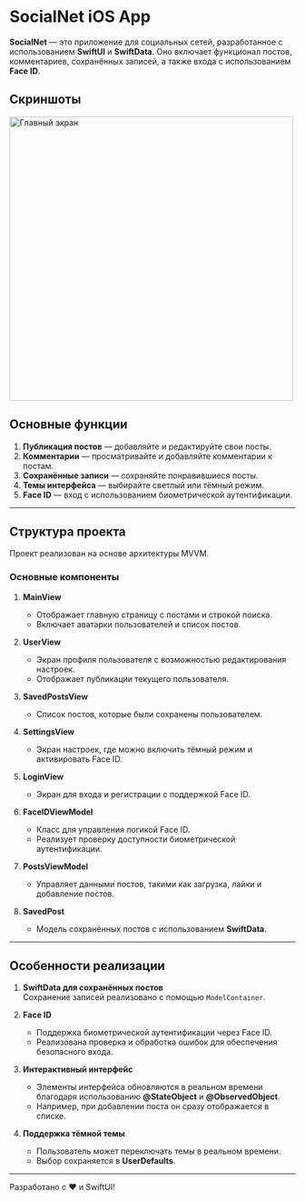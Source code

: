# SocialNet iOS App

**SocialNet** — это приложение для социальных сетей, разработанное с использованием **SwiftUI** и **SwiftData**. Оно включает функционал постов, комментариев, сохранённых записей, а также входа с использованием **Face ID**.

## Скриншоты

<div style="display: flex; overflow-x: scroll; gap: 10px;">
    <img src="https://github.com/user-attachments/assets/a4d4596a-3fad-4141-a9e6-e4b1748b02f3" alt="Главный экран" style="height: 500px; width: auto;">
    <img src="https://github.com/user-attachments/assets/89d4a6d7-73c6-4aa7-a22e-97d5e24e9060" alt="Собственный профиль пользователя" style="height: 500px; width: auto;">
    <img src="https://github.com/user-attachments/assets/91d88419-022e-4ad0-82a7-07aa86d71073" alt="Профиль другого пользователя" style="height: 500px; width: auto;">
    <img src="https://github.com/user-attachments/assets/2d26203a-9e70-4e9f-bc44-0a2b4ce57a06" alt="Экран добавления поста" style="height: 500px; width: auto;">
    <img src="https://github.com/user-attachments/assets/1f7bf147-43d8-4e38-a3f6-124919ac34e4" alt="Экран действий с постом" style="height: 500px; width: auto;">
    <img src="https://github.com/user-attachments/assets/a5b8c1fd-6127-4ea3-850b-3b88cc3917ee" alt="Экран с меткой на карте" style="height: 500px; width: auto;">
    <img src="https://github.com/user-attachments/assets/74360429-95f9-47d7-ab25-96a3a2b34821" alt="Экран добавления метки на карте" style="height: 500px; width: auto;">
    <img src="https://github.com/user-attachments/assets/b174bef1-806f-453f-9dc4-cf287b3b8982" alt="Комментарии" style="height: 500px; width: auto;">
    <img src="https://github.com/user-attachments/assets/fb330b04-f6b8-40f0-ac1b-33a7c4c0da86" alt="Сохранённые посты" style="height: 500px; width: auto;">
    <img src="https://github.com/user-attachments/assets/8d4fafee-6ddb-4927-a18f-b4bb901adf12" alt="Вход Face ID" style="height: 500px; width: auto;">
    <img src="https://github.com/user-attachments/assets/4120aace-157d-4186-bd07-6f7f621c54ed" alt="Экран настроек" style="height: 500px; width: auto;">
    <img src="https://github.com/user-attachments/assets/e74a032a-7938-4984-af70-690ca3dacf56" alt="API-Key" style="height: 500px; width: auto;">
    <img src="https://github.com/user-attachments/assets/d0af4893-adc1-46e3-8c62-e670e6218cb5" alt="Экран загрузки" style="height: 500px; width: auto;">
</div>

## Основные функции
1. **Публикация постов** — добавляйте и редактируйте свои посты.
2. **Комментарии** — просматривайте и добавляйте комментарии к постам.
3. **Сохранённые записи** — сохраняйте понравившиеся посты.
4. **Темы интерфейса** — выбирайте светлый или тёмный режим.
5. **Face ID** — вход с использованием биометрической аутентификации.

---

## Структура проекта

Проект реализован на основе архитектуры MVVM.

### Основные компоненты
1. **MainView**  
   - Отображает главную страницу с постами и строкой поиска.  
   - Включает аватарки пользователей и список постов.  

2. **UserView**  
   - Экран профиля пользователя с возможностью редактирования настроек.  
   - Отображает публикации текущего пользователя.  

3. **SavedPostsView**  
   - Список постов, которые были сохранены пользователем.  

4. **SettingsView**  
   - Экран настроек, где можно включить тёмный режим и активировать Face ID.

5. **LoginView**  
   - Экран для входа и регистрации с поддержкой Face ID.

6. **FaceIDViewModel**  
   - Класс для управления логикой Face ID.  
   - Реализует проверку доступности биометрической аутентификации.  

7. **PostsViewModel**  
   - Управляет данными постов, такими как загрузка, лайки и добавление постов.  

8. **SavedPost**  
   - Модель сохранённых постов с использованием **SwiftData**.

---

## Особенности реализации
1. **SwiftData для сохранённых постов**  
   Сохранение записей реализовано с помощью `ModelContainer`.

2. **Face ID**  
   - Поддержка биометрической аутентификации через Face ID.  
   - Реализована проверка и обработка ошибок для обеспечения безопасного входа.

3. **Интерактивный интерфейс**  
   - Элементы интерфейса обновляются в реальном времени благодаря использованию **@StateObject** и **@ObservedObject**.  
   - Например, при добавлении поста он сразу отображается в списке.

4. **Поддержка тёмной темы**  
   - Пользователь может переключать темы в реальном времени.  
   - Выбор сохраняется в **UserDefaults**.

---

Разработано с ❤️ и SwiftUI!
